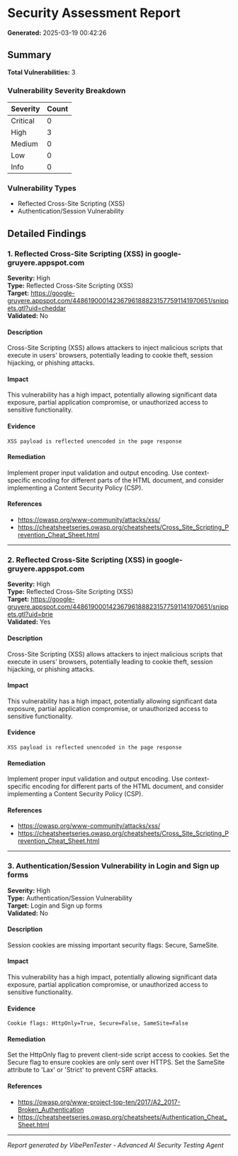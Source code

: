 # Security Assessment Report

**Generated:** 2025-03-19 00:42:26

## Summary

**Total Vulnerabilities:** 3

### Vulnerability Severity Breakdown

| Severity | Count |
|----------|-------|
| Critical | 0 |
| High | 3 |
| Medium | 0 |
| Low | 0 |
| Info | 0 |

### Vulnerability Types

- Reflected Cross-Site Scripting (XSS)
- Authentication/Session Vulnerability

## Detailed Findings

### 1. Reflected Cross-Site Scripting (XSS) in google-gruyere.appspot.com

**Severity:** High  
**Type:** Reflected Cross-Site Scripting (XSS)  
**Target:** https://google-gruyere.appspot.com/448619000142367961888231577591141970651/snippets.gtl?uid=cheddar  
**Validated:** No  

#### Description

Cross-Site Scripting (XSS) allows attackers to inject malicious scripts that execute in users' browsers, potentially leading to cookie theft, session hijacking, or phishing attacks.

#### Impact

This vulnerability has a high impact, potentially allowing significant data exposure, partial application compromise, or unauthorized access to sensitive functionality.

#### Evidence

```
XSS payload is reflected unencoded in the page response
```

#### Remediation

Implement proper input validation and output encoding. Use context-specific encoding for different parts of the HTML document, and consider implementing a Content Security Policy (CSP).

#### References

- https://owasp.org/www-community/attacks/xss/
- https://cheatsheetseries.owasp.org/cheatsheets/Cross_Site_Scripting_Prevention_Cheat_Sheet.html

---

### 2. Reflected Cross-Site Scripting (XSS) in google-gruyere.appspot.com

**Severity:** High  
**Type:** Reflected Cross-Site Scripting (XSS)  
**Target:** https://google-gruyere.appspot.com/448619000142367961888231577591141970651/snippets.gtl?uid=brie  
**Validated:** Yes  

#### Description

Cross-Site Scripting (XSS) allows attackers to inject malicious scripts that execute in users' browsers, potentially leading to cookie theft, session hijacking, or phishing attacks.

#### Impact

This vulnerability has a high impact, potentially allowing significant data exposure, partial application compromise, or unauthorized access to sensitive functionality.

#### Evidence

```
XSS payload is reflected unencoded in the page response
```

#### Remediation

Implement proper input validation and output encoding. Use context-specific encoding for different parts of the HTML document, and consider implementing a Content Security Policy (CSP).

#### References

- https://owasp.org/www-community/attacks/xss/
- https://cheatsheetseries.owasp.org/cheatsheets/Cross_Site_Scripting_Prevention_Cheat_Sheet.html

---

### 3. Authentication/Session Vulnerability in Login and Sign up forms

**Severity:** High  
**Type:** Authentication/Session Vulnerability  
**Target:** Login and Sign up forms  
**Validated:** No  

#### Description

Session cookies are missing important security flags: Secure, SameSite.

#### Impact

This vulnerability has a high impact, potentially allowing significant data exposure, partial application compromise, or unauthorized access to sensitive functionality.

#### Evidence

```
Cookie flags: HttpOnly=True, Secure=False, SameSite=False
```

#### Remediation

Set the HttpOnly flag to prevent client-side script access to cookies. Set the Secure flag to ensure cookies are only sent over HTTPS. Set the SameSite attribute to 'Lax' or 'Strict' to prevent CSRF attacks.

#### References

- https://owasp.org/www-project-top-ten/2017/A2_2017-Broken_Authentication
- https://cheatsheetseries.owasp.org/cheatsheets/Authentication_Cheat_Sheet.html

---


*Report generated by VibePenTester - Advanced AI Security Testing Agent*
